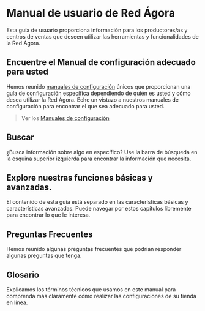 # Manual de usuario de Red Ágora

Esta guía de usuario proporciona información para los productores/as y centros de ventas que deseen utilizar las herramientas y funcionalidades de la Red Ágora.

## Encuentre el Manual de configuración adecuado para usted
Hemos reunido [manuales de configuración](/setup-manuals.md) únicos que proporcionan una guía de configuración específica dependiendo de quién es usted y cómo desea utilizar la Red Ágora. Eche un vistazo a nuestros manuales de configuración para encontrar el que sea adecuado para usted.

> Ver los [Manuales de configuración](/setup-manuals.md)

## Buscar
¿Busca información sobre algo en específico? Use la barra de búsqueda en la esquina superior izquierda para encontrar la información que necesita.

## Explore nuestras funciones básicas y avanzadas.
El contenido de esta guía está separado en las características básicas y características avanzadas. Puede navegar por estos capítulos libremente para encontrar lo que le interesa.

## Preguntas Frecuentes
Hemos reunido algunas preguntas frecuentes que podrían responder algunas preguntas que tenga.

## Glosario
Explicamos los términos técnicos que usamos en este manual para comprenda más claramente cómo realizar las configuraciones de su tienda en línea.

